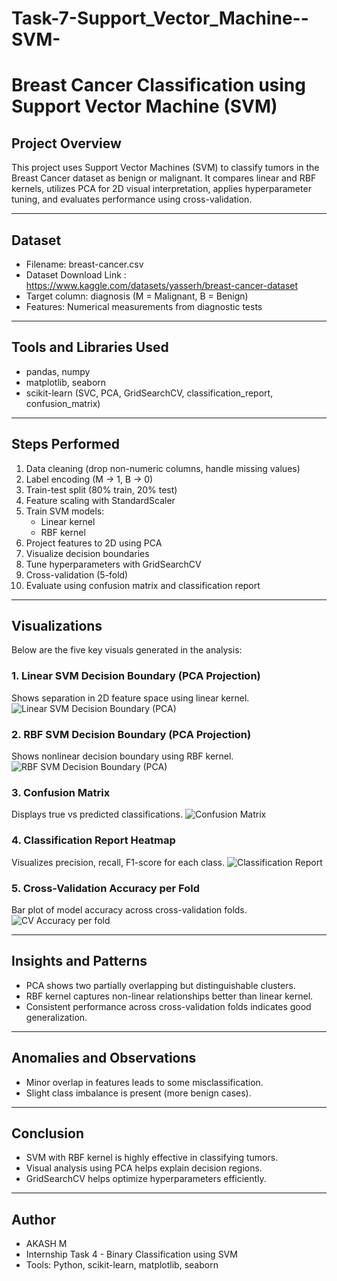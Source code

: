 # Task-7-Support_Vector_Machine--SVM-
# Breast Cancer Classification using Support Vector Machine (SVM)

## Project Overview

This project uses Support Vector Machines (SVM) to classify tumors in the Breast Cancer dataset as benign or malignant. It compares linear and RBF kernels, utilizes PCA for 2D visual interpretation, applies hyperparameter tuning, and evaluates performance using cross-validation.

---

## Dataset

- Filename: breast-cancer.csv
- Dataset Download Link : https://www.kaggle.com/datasets/yasserh/breast-cancer-dataset 
- Target column: diagnosis (M = Malignant, B = Benign)
- Features: Numerical measurements from diagnostic tests

---

## Tools and Libraries Used

- pandas, numpy
- matplotlib, seaborn
- scikit-learn (SVC, PCA, GridSearchCV, classification_report, confusion_matrix)

---

## Steps Performed

1. Data cleaning (drop non-numeric columns, handle missing values)
2. Label encoding (M → 1, B → 0)
3. Train-test split (80% train, 20% test)
4. Feature scaling with StandardScaler
5. Train SVM models:
   - Linear kernel
   - RBF kernel
6. Project features to 2D using PCA
7. Visualize decision boundaries
8. Tune hyperparameters with GridSearchCV
9. Cross-validation (5-fold)
10. Evaluate using confusion matrix and classification report

---

## Visualizations

Below are the five key visuals generated in the analysis:

### 1. Linear SVM Decision Boundary (PCA Projection)
Shows separation in 2D feature space using linear kernel.
![Linear SVM Decision Boundary (PCA)](https://github.com/user-attachments/assets/c9a2d325-00a4-431e-a6c2-bc6b8cab1338)

### 2. RBF SVM Decision Boundary (PCA Projection)
Shows nonlinear decision boundary using RBF kernel.
![RBF SVM Decision Boundary (PCA)](https://github.com/user-attachments/assets/6b941c99-6d46-404e-bb0a-7e74ac707b21)

### 3. Confusion Matrix
Displays true vs predicted classifications.
![Confusion Matrix](https://github.com/user-attachments/assets/d1786546-ca81-4c92-8e4f-c094ef04e7d7)

### 4. Classification Report Heatmap
Visualizes precision, recall, F1-score for each class.
![Classification Report](https://github.com/user-attachments/assets/9c521f8c-c7c7-46cf-be9b-89c1fd112d53)

### 5. Cross-Validation Accuracy per Fold
Bar plot of model accuracy across cross-validation folds.![CV Accuracy per fold](https://github.com/user-attachments/assets/f60ddb8a-c6d9-4659-8fd6-d4091571c180)


---

## Insights and Patterns

- PCA shows two partially overlapping but distinguishable clusters.
- RBF kernel captures non-linear relationships better than linear kernel.
- Consistent performance across cross-validation folds indicates good generalization.

---

## Anomalies and Observations

- Minor overlap in features leads to some misclassification.
- Slight class imbalance is present (more benign cases).

---

## Conclusion

- SVM with RBF kernel is highly effective in classifying tumors.
- Visual analysis using PCA helps explain decision regions.
- GridSearchCV helps optimize hyperparameters efficiently.

---

## Author

- AKASH M  
- Internship Task 4 - Binary Classification using SVM  
- Tools: Python, scikit-learn, matplotlib, seaborn

